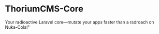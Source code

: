 # ThoriumCMS-Core
 Your radioactive Laravel core—mutate your apps faster than a radroach on Nuka-Cola!"
